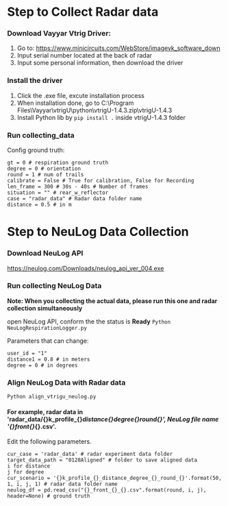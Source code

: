 # Step to Collect Radar data

### Download Vayyar Vtrig Driver:
1. Go to: 
https://www.minicircuits.com/WebStore/imagevk_software_down
2. Input serial number located at the back of radar
3. Input some personal information, then download the driver

### Install the driver
1. Click the .exe file, excute installation process
2. When installation done, go to C:\Program Files\Vayyar\vtrigU\python\vtrigU-1.4.3.zip\vtrigU-1.4.3
3. Install Python lib by `pip install .` inside vtrigU-1.4.3 folder

### Run collecting_data
Config ground truth: 
```
gt = 0 # respiration ground truth
degree = 0 # orientation
round = 1 # num of trails
calibrate = False # True for calibration, False for Recording
len_frame = 300 # 30s - 40s # Number of frames
situation = "" # rear_w_reflector
case = "radar_data" # Radar data folder name
distance = 0.5 # in m
```
# Step to NeuLog Data Collection


### Download NeuLog API
https://neulog.com/Downloads/neulog_api_ver_004.exe

### Run collecting NeuLog Data
**Note: When you collecting the actual data, please run this one and radar collection simultaneously**

open NeuLog API, conform the the status is **Ready**
`Python NeuLogRespirationLogger.py`

Parameters that can change: 
```
user_id = "1"
distance1 = 0.8 # in meters
degree = 0 # in degrees
```

### Align NeuLog Data with Radar data
`Python align_vtrigu_neulog.py`

#### For example, radar data in  'radar_data/{}k_profile_{}_distance{}_degree_{}_round_{}', NeuLog file name '{}_front_{}_{}.csv'.
Edit the following parameters.
```
cur_case = 'radar_data' # radar experiment data folder
target_data_path = "0128Aligned" # folder to save aligned data
i for distance
j for degree
cur_scenario = '{}k_profile_{}_distance_degree_{}_round_{}'.format(50, 1, i, j, 1) # radar data folder name
neulog_df = pd.read_csv("{}_front_{}_{}.csv".format(round, i, j), header=None) # ground truth
```